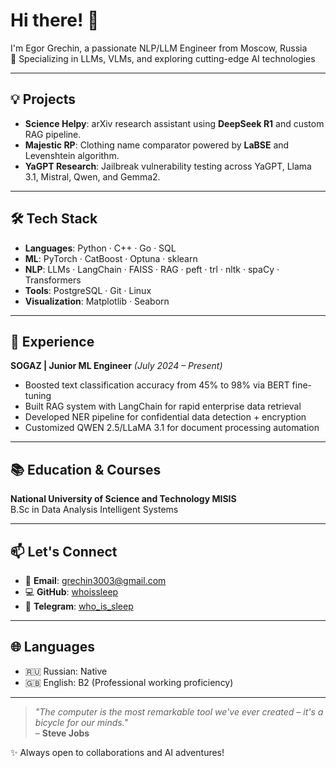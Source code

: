 # Hi there! 👋  
I'm Egor Grechin, a passionate NLP/LLM Engineer from Moscow, Russia  
🚀 Specializing in LLMs, VLMs, and exploring cutting-edge AI technologies  

---

## 💡 Projects  
- **Science Helpy**: arXiv research assistant using **DeepSeek R1** and custom RAG pipeline.  
- **Majestic RP**: Clothing name comparator powered by **LaBSE** and Levenshtein algorithm.  
- **YaGPT Research**: Jailbreak vulnerability testing across YaGPT, Llama 3.1, Mistral, Qwen, and Gemma2.  

---

## 🛠️ Tech Stack  
- **Languages**: Python · C++ · Go · SQL  
- **ML**: PyTorch · CatBoost · Optuna · sklearn  
- **NLP**: LLMs · LangChain · FAISS · RAG · peft · trl · nltk · spaCy · Transformers
- **Tools**: PostgreSQL · Git · Linux 
- **Visualization**: Matplotlib · Seaborn 

---

## 💼 Experience  
**SOGAZ | Junior ML Engineer** *(July 2024 – Present)*  
- Boosted text classification accuracy from 45% to 98% via BERT fine-tuning  
- Built RAG system with LangChain for rapid enterprise data retrieval  
- Developed NER pipeline for confidential data detection + encryption  
- Customized QWEN 2.5/LLaMA 3.1 for document processing automation  
 
---

## 📚 Education & Courses  
**National University of Science and Technology MISIS**  
B.Sc in Data Analysis Intelligent Systems  

---

## 📫 Let's Connect  
- 📧 **Email**: [grechin3003@gmail.com](mailto:grechin3003@gmail.com)  
- 💻 **GitHub**: [whoissleep](https://github.com/whoissleep)  
- 📱 **Telegram**: [who_is_sleep](https://t.me/who_is_sleep)  

---

## 🌐 Languages  
- 🇷🇺 Russian: Native  
- 🇬🇧 English: B2 (Professional working proficiency)  

---

> *"The computer is the most remarkable tool we've ever created – it's a bicycle for our minds."*  
> – **Steve Jobs**  

✨ Always open to collaborations and AI adventures!  
